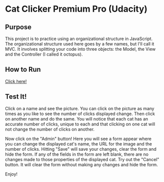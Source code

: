 # Cat Clicker Premium Pro (Udacity)

## Purpose


This project is to practice using an organizational structure in JavaScript. The organizational structure used here goes by a few names, but I'll call it MVC. It involves splitting your code into three objects: the Model, the View and the Controller (I called it octopus).

## How to Run


[Click here!](https://seleah.github.io/Cat-Clicker/ "Click to try it out!")

## Test It!


Click on a name and see the picture. You can click on the picture as many times as you like to see the number of clicks displayed change. Then click on another name and do the same. You will notice that each cat has an accurate number of clicks, unique to each and that clicking on one cat will not change the number of clicks on another.

Now click on the "Admin" button! Here you will see a form appear where you can change the displayed cat's name, the URL for the image and the number of clicks. Hitting "Save" will save your changes, clear the form and hide the form. If any of the fields in the form are left blank, there are no changes made to those properties of the displayed cat. Try out the "Cancel" button. It will clear the form without making any changes and hide the form.

Enjoy!
